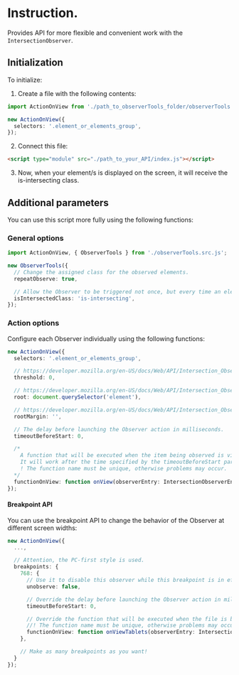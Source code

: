 # Instruction.

Provides API for more flexible and convenient work with the `IntersectionObserver`. <br>

## Initialization

To initialize:

1. Create a file with the following contents:

```ts
import ActionOnView from './path_to_observerTools_folder/observerTools.src.js';

new ActionOnView({
  selectors: '.element_or_elements_group',
});
```

2. Connect this file:

```html
<script type="module" src="./path_to_your_API/index.js"></script>
```

3. Now, when your element/s is displayed on the screen, it will receive the is-intersecting class.

## Additional parameters

You can use this script more fully using the following functions:

### General options

```ts
import ActionOnView, { ObserverTools } from './observerTools.src.js';

new ObserverTools({
  // Change the assigned class for the observed elements.
  repeatObserve: true,

  // Allow the Observer to be triggered not once, but every time an element is observed on the screen.
  isIntersectedClass: 'is-intersecting',
});
```

### Action options

Configure each Observer individually using the following functions:

```ts
new ActionOnView({
  selectors: '.element_or_elements_group',

  // https://developer.mozilla.org/en-US/docs/Web/API/Intersection_Observer_API#threshold
  threshold: 0,

  // https://developer.mozilla.org/en-US/docs/Web/API/Intersection_Observer_API#root
  root: document.querySelector('element'),

  // https://developer.mozilla.org/en-US/docs/Web/API/Intersection_Observer_API#rootmargin
  rootMargin: '',

  // The delay before launching the Observer action in milliseconds.
  timeoutBeforeStart: 0,

  /* 
    A function that will be executed when the item being observed is visible on the screen.
    It will work after the time specified by the timeoutBeforeStart parameter.
    ! The function name must be unique, otherwise problems may occur.
  */
  functionOnView: function onView(observerEntry: IntersectionObserverEntry) {},
});
```

#### Breakpoint API

You can use the breakpoint API to change the behavior of the Observer at different screen widths:

```ts
new ActionOnView({
  ...,

  // Attention, the PC-first style is used.
  breakpoints: {
    768: {
      // Use it to disable this observer while this breakpoint is in effect.
      unobserve: false,

      // Override the delay before launching the Observer action in milliseconds.
      timeoutBeforeStart: 0,

      // Override the function that will be executed when the file is being observed.
      //! The function name must be unique, otherwise problems may occur.
      functionOnView: function onViewTablets(observerEntry: IntersectionObserverEntry) { },
    },

    // Make as many breakpoints as you want!
  }
});
```
